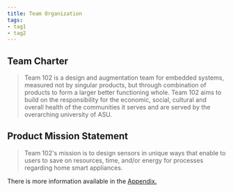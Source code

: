 ```yaml
---
title: Team Organization
tags:
- tag1
- tag2
---
```


## **Team Charter**

> Team 102 is a design and augmentation team for embedded systems, measured not by singular products, but through combination of products to form a larger better functioning whole. Team 102 aims to build on the responsibility for the economic, social, cultural and overall health of the communities it serves and are served by the overarching university of ASU.

## **Product Mission Statement**

<!--
Describe the distilled purpose, function, or reason for your product to exist. From this form a team mission statement. Google's mission statement is:

 > "Google's mission is to organize the world's information and make it universally accessible and useful." -->
 > Team 102's mission is to design sensors in unique ways that enable to users to save on resources, time, and/or energy for processes regarding home smart appliances.

There is more information available in the [Appendix.](https://egr304-2025-f-102.github.io/Appendix/App-Team-Org/)
